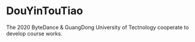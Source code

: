 # DouYinTouTiao

The 2020 ByteDance & GuangDong University of Tectnology cooperate to develop course works.
